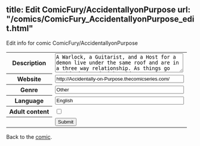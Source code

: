 title: Edit ComicFury/AccidentallyonPurpose
url: "/comics/ComicFury_AccidentallyonPurpose_edit.html"
---
Edit info for comic ComicFury/AccidentallyonPurpose

<form name="comic" action="http://gaepostmail.appspot.com/comic/" method="post">
<table class="comicinfo">
<tr>
<th>Description</th><td><textarea name="description" cols="40" rows="3">A Warlock, a Guitarist, and a Host for a demon live under the same roof and are in a three way relationship. As things go upside down and right side up again, there seems to be quite a few issues in their lives, even though the three of them seem to still make it through okay, minus the huge bills they have to pay to their landlord...</textarea></td>
</tr>
<tr>
<th>Website</th><td><input type="text" name="url" value="http://Accidentally-on-Purpose.thecomicseries.com/" size="40"/></td>
</tr>
<tr>
<th>Genre</th><td><input type="text" name="genre" value="Other" size="40"/></td>
</tr>
<tr>
<th>Language</th><td><input type="text" name="language" value="English" size="40"/></td>
</tr>
<tr>
<th>Adult content</th><td><input type="checkbox" name="adult" value="adult" /></td>
</tr>
<tr>
<th></th><td>
<input type="hidden" name="comic" value="ComicFury_AccidentallyonPurpose" />
<input type="submit" name="submit" value="Submit" />
</td>
</tr>
</table>
</form>

Back to the [comic](ComicFury_AccidentallyonPurpose.html).
